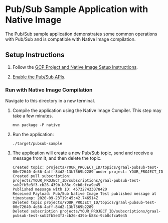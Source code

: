 # Pub/Sub Sample Application with Native Image

The Pub/Sub sample application demonstrates some common operations with Pub/Sub and is compatible with Native Image compilation.

## Setup Instructions

1. Follow the [GCP Project and Native Image Setup Instructions](../../README.md).

2. [Enable the Pub/Sub APIs](https://console.cloud.google.com/apis/api/pubsub.googleapis.com).

### Run with Native Image Compilation

Navigate to this directory in a new terminal.

1. Compile the application using the Native Image Compiler. This step may take a few minutes.

    ```
    mvn package -P native
    ```
    
2. Run the application:

    ```
    ./target/pubsub-sample
    ```

3. The application will create a new Pub/Sub topic, send and receive a message from it, and then delete the topic.

    ```
    Created topic: projects/YOUR_PROJECT_ID/topics/graal-pubsub-test-00e72640-4e36-4aff-84d2-13b7569b2289 under project: YOUR_PROJECT_ID
    Created pull subscription: projects/YOUR_PROJECT_ID/subscriptions/graal-pubsub-test-sub2fb5e3f3-cb26-439b-b88c-9cb0cfca9e45
    Published message with ID: 457327433078420
    Received Payload: Pub/Sub Native Image Test published message at timestamp: 2020-09-23T19:45:42.746514Z
    Deleted topic projects/YOUR_PROJECT_ID/topics/graal-pubsub-test-00e72640-4e36-4aff-84d2-13b7569b2289
    Deleted subscription projects/YOUR_PROJECT_ID/subscriptions/graal-pubsub-test-sub2fb5e3f3-cb26-439b-b88c-9cb0cfca9e45
    ```
